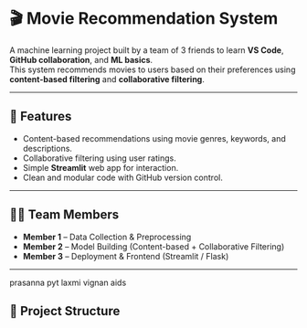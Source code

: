 # 🎬 Movie Recommendation System

A machine learning project built by a team of 3 friends to learn **VS Code**, **GitHub collaboration**, and **ML basics**.  
This system recommends movies to users based on their preferences using **content-based filtering** and **collaborative filtering**.

---

## 🚀 Features
- Content-based recommendations using movie genres, keywords, and descriptions.
- Collaborative filtering using user ratings.
- Simple **Streamlit** web app for interaction.
- Clean and modular code with GitHub version control.

---

## 👨‍💻 Team Members
- **Member 1** – Data Collection & Preprocessing  
- **Member 2** – Model Building (Content-based + Collaborative Filtering)  
- **Member 3** – Deployment & Frontend (Streamlit / Flask)

---
prasanna
pyt
laxmi
vignan
aids
## 📂 Project Structure
